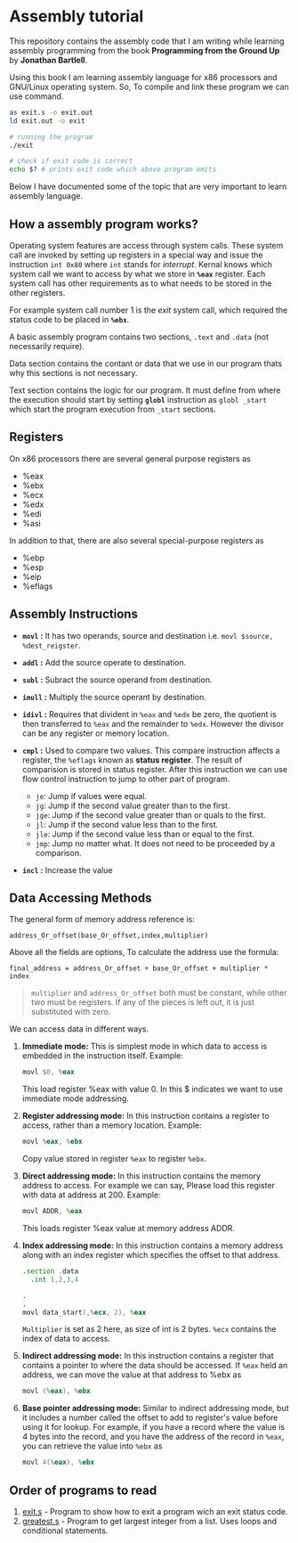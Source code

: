 # Assembly tutorial

This repository contains the assembly code that I am writing while learning assembly programming from the book **Programming from the Ground Up** by **Jonathan Bartlell**.

Using this book I am learning assembly language for x86 processors and GNU/Linux operating system. So, To compile and link these program we can use command.

```bash
as exit.s -o exit.out
ld exit.out -o exit

# running the program
./exit

# check if exit code is correct
echo $? # prints exit code which above program emits
```

Below I have documented some of the topic that are very important to learn assembly language.

## How a assembly program works?

Operating system features are access through system calls. These system call are invoked by setting up registers in a special way and issue the instruction `int 0x80` where `int` stands for _interrupt_. Kernal knows which system call we want to access by what we store in __`%eax`__ register. Each system call has other requirements as to what needs to be stored in the other registers.

For example system call number 1 is the _exit_ system call, which required the status code to be placed in __`%ebx`__.

A basic assembly program contains two sections, `.text` and `.data` (not necessarily require).

Data section contains the contant or data that we use in our program thats why this sections is not necessary. 

Text section contains the logic for our program. It must define from where the execution should start by setting __`globl`__ instruction as `globl _start` which start the program execution from `_start` sections.

## Registers

On x86 processors there are several general purpose registers as

- %eax
- %ebx
- %ecx
- %edx
- %edi
- %asi

In addition to that, there are also several special-purpose registers as

- %ebp
- %esp
- %eip
- %eflags

## Assembly Instructions

- __`movl` :__ It has two operands, source and destination i.e. `movl $source, %dest_reigster`.

- __`addl` :__ Add the source operate to destination.

- __`subl` :__ Subract the source operand from destination.

- __`imull` :__ Multiply the source operant by destination.

- __`idivl` :__ Requires that divident in `%eax` and `%edx` be zero, the quotient is then transferred to `%eax` and the remainder to `%edx`. However the divisor can be any register or memory location.

- __`cmpl` :__ Used to compare two values. This compare instruction affects a register, the `%eflags` known as __status register__. The result of comparision is stored in status register. After this instruction we can use flow control instruction to jump to other part of program.
  * `je`: Jump if values were equal.
  * `jg`: Jump if the second value greater than to the first.
  * `jge`: Jump if the second value greater than or quals to the first.
  * `jl`: Jump if the second value less than to the first.
  * `jle`: Jump if the second value less than or equal to the first.
  * `jmp`: Jump no matter what. It does not need to be proceeded by a comparison.
 
- __`incl` :__ Increase the value 

## Data Accessing Methods

The general form of memory address reference is:

`address_Or_offset(base_Or_offset,index,multiplier)`

Above all the fields are options, To calculate the address use the formula:

`final_address = address_Or_offset + base_Or_offset + multiplier * index`

> `multiplier` and `address_Or_offset` both must be constant, while other two must be registers. If any of the pieces is left out, it is just substituted with zero.

We can access data in different ways.

1. __Immediate mode:__ This is simplest mode in which data to access is embedded in the instruction itself. Example: 
   ```asm
   movl $0, %eax
   ```

   This load register %eax with value 0. In this $ indicates we want to use immediate mode addressing.

1. __Register addressing mode:__ In this instruction contains a register to access, rather than a memory location. Example:
   ```asm
   movl %eax, %ebx
   ```

   Copy value stored in register `%eax` to register `%ebx`.

1. __Direct addressing mode:__ In this instruction contains the memory address to access. For example we can say, Please load this register with data at address at 200. Example:
   ```asm
   movl ADDR, %eax
   ```

   This loads register %eax value at memory address ADDR.

1. __Index addressing mode:__ In this instruction contains a memory address along with an index register which specifies the offset to that address.
   ```asm
   .section .data
     .int 1,2,3,4

   .
   .
   movl data_start(,%ecx, 2), %eax
   ```

   `Multiplier` is set as 2 here, as size of int is 2 bytes. `%ecx` contains the index of data to access.

1. __Indirect addressing mode:__ In this instruction contains a register that contains a pointer to where the data should be accessed. If `%eax` held an address, we can move the value at that address to %ebx as
   ```asm
   movl (%eax), %ebx
   ```

1. __Base pointer addressing mode:__ Similar to indirect addressing mode, but it includes a number called the offset to add to register's value before using it for lookup. For example, if you have a record where the value is 4 bytes into the record, and you have the address of the record in `%eax`, you can retrieve the value into `%ebx` as
   ```asm
   movl 4(%eax), %ebx
   ```

## Order of programs to read

1. [exit.s](exit.s) - Program to show how to exit a program wich an exit status code.
2. [greatest.s](greatest.s) - Program to get largest integer from a list. Uses loops and conditional statements.
